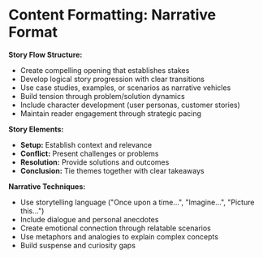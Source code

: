 # Content Formatting: Narrative Format

**Story Flow Structure:**
- Create compelling opening that establishes stakes
- Develop logical story progression with clear transitions
- Use case studies, examples, or scenarios as narrative vehicles
- Build tension through problem/solution dynamics
- Include character development (user personas, customer stories)
- Maintain reader engagement through strategic pacing

**Story Elements:**
- **Setup:** Establish context and relevance
- **Conflict:** Present challenges or problems
- **Resolution:** Provide solutions and outcomes
- **Conclusion:** Tie themes together with clear takeaways

**Narrative Techniques:**
- Use storytelling language ("Once upon a time...", "Imagine...", "Picture this...")
- Include dialogue and personal anecdotes
- Create emotional connection through relatable scenarios
- Use metaphors and analogies to explain complex concepts
- Build suspense and curiosity gaps